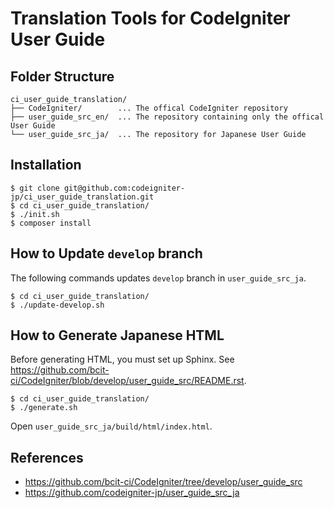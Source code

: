 # Translation Tools for CodeIgniter User Guide

## Folder Structure

~~~
ci_user_guide_translation/
├── CodeIgniter/        ... The offical CodeIgniter repository
├── user_guide_src_en/  ... The repository containing only the offical User Guide
└── user_guide_src_ja/  ... The repository for Japanese User Guide
~~~

## Installation

~~~
$ git clone git@github.com:codeigniter-jp/ci_user_guide_translation.git
$ cd ci_user_guide_translation/
$ ./init.sh
$ composer install
~~~

## How to Update `develop` branch

The following commands updates `develop` branch in `user_guide_src_ja`.

~~~
$ cd ci_user_guide_translation/
$ ./update-develop.sh
~~~

## How to Generate Japanese HTML

Before generating HTML, you must set up Sphinx. See <https://github.com/bcit-ci/CodeIgniter/blob/develop/user_guide_src/README.rst>.

~~~
$ cd ci_user_guide_translation/
$ ./generate.sh
~~~

Open `user_guide_src_ja/build/html/index.html`.

## References

* https://github.com/bcit-ci/CodeIgniter/tree/develop/user_guide_src
* https://github.com/codeigniter-jp/user_guide_src_ja
